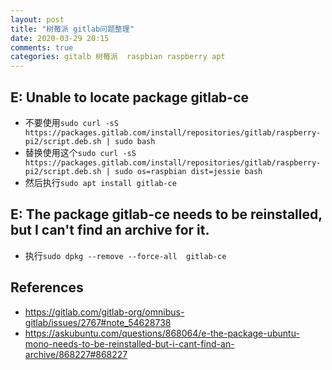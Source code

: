 ```yaml
---
layout: post
title: "树莓派 gitlab问题整理"
date: 2020-03-29 20:15
comments: true
categories: gitalb 树莓派  raspbian raspberry apt 
---
```


## E: Unable to locate package gitlab-ce
  * 不要使用`sudo curl -sS https://packages.gitlab.com/install/repositories/gitlab/raspberry-pi2/script.deb.sh | sudo bash`
  * 替换使用这个`sudo curl -sS https://packages.gitlab.com/install/repositories/gitlab/raspberry-pi2/script.deb.sh | sudo os=raspbian dist=jessie bash`
  * 然后执行`sudo apt install gitlab-ce`

<!--more-->

## E: The package gitlab-ce needs to be reinstalled, but I can't find an archive for it.
  * 执行`sudo dpkg --remove --force-all  gitlab-ce`


## References
  * https://gitlab.com/gitlab-org/omnibus-gitlab/issues/2767#note_54628738
  * https://askubuntu.com/questions/868064/e-the-package-ubuntu-mono-needs-to-be-reinstalled-but-i-cant-find-an-archive/868227#868227
